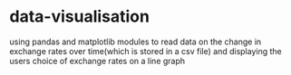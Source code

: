 # data-visualisation
using pandas and matplotlib modules to read data on the change in exchange rates over time(which is stored in a csv file) and displaying the users choice of exchange rates on a line graph

